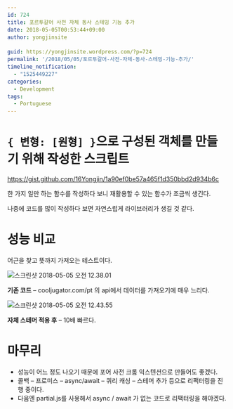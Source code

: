 ```yaml
---
id: 724
title: 포르투갈어 사전 자체 동사 스테밍 기능 추가
date: 2018-05-05T00:53:44+09:00
author: yongjinsite

guid: https://yongjinsite.wordpress.com/?p=724
permalink: '/2018/05/05/포르투갈어-사전-자체-동사-스테밍-기능-추가/'
timeline_notification:
  - "1525449227"
categories:
  - Development
tags:
  - Portuguese
---
```

# `{ 변형: [원형] }`으로 구성된 객체를 만들기 위해 작성한 스크립트

https://gist.github.com/16Yongjin/1a90ef0be57a465f1d350bbd2d934b6c

한 가지 일만 하는 함수를 작성하다 보니 재활용할 수 있는 함수가 조금씩 생긴다.

나중에 코드를 많이 작성하다 보면 자연스럽게 라이브러리가 생길 것 같다.

# 성능 비교

어근을 찾고 뜻까지 가져오는 테스트이다.

<img class="alignnone size-full wp-image-727" src="https://raw.githubusercontent.com/16Yongjin/16Yongjin.github.io/master/wp-content/uploads/2018/05/e18489e185b3e1848fe185b3e18485e185b5e186abe18489e185a3e186ba-2018-05-05-e1848be185a9e1848ce185a5e186ab-12-38-01.png" alt="스크린샷 2018-05-05 오전 12.38.01" width="728" height="214" srcset="https://raw.githubusercontent.com/16Yongjin/16Yongjin.github.io/master/wp-content/uploads/2018/05/e18489e185b3e1848fe185b3e18485e185b5e186abe18489e185a3e186ba-2018-05-05-e1848be185a9e1848ce185a5e186ab-12-38-01.png 728w, https://raw.githubusercontent.com/16Yongjin/16Yongjin.github.io/master/wp-content/uploads/2018/05/e18489e185b3e1848fe185b3e18485e185b5e186abe18489e185a3e186ba-2018-05-05-e1848be185a9e1848ce185a5e186ab-12-38-01-300x88.png 300w" sizes="(max-width: 728px) 100vw, 728px" /> 

**기존 코드** &#8211; cooljugator.com/pt 의 api에서 데이터를 가져오기에 매우 느리다.

<img class="alignnone size-full wp-image-728" src="https://raw.githubusercontent.com/16Yongjin/16Yongjin.github.io/master/wp-content/uploads/2018/05/e18489e185b3e1848fe185b3e18485e185b5e186abe18489e185a3e186ba-2018-05-05-e1848be185a9e1848ce185a5e186ab-12-43-55.png" alt="스크린샷 2018-05-05 오전 12.43.55" width="714" height="200" srcset="https://raw.githubusercontent.com/16Yongjin/16Yongjin.github.io/master/wp-content/uploads/2018/05/e18489e185b3e1848fe185b3e18485e185b5e186abe18489e185a3e186ba-2018-05-05-e1848be185a9e1848ce185a5e186ab-12-43-55.png 714w, https://raw.githubusercontent.com/16Yongjin/16Yongjin.github.io/master/wp-content/uploads/2018/05/e18489e185b3e1848fe185b3e18485e185b5e186abe18489e185a3e186ba-2018-05-05-e1848be185a9e1848ce185a5e186ab-12-43-55-300x84.png 300w" sizes="(max-width: 714px) 100vw, 714px" /> 

**자체 스테머 적용 후** &#8211; 10배 빠르다.

# 마무리
  * 성능이 어느 정도 나오기 때문에 포어 사전 크롬 익스텐션으로 만들어도 좋겠다.
  * 콜백 &#8211; 프로미스 &#8211; async/await &#8211; 쿼리 캐싱 &#8211; 스테머 추가 등으로 리팩터링을 진행 중이다.
  * 다음엔 partial.js를 사용해서 async / await 가 없는 코드로 리팩터링을 해야겠다.
